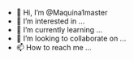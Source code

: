 - 👋 Hi, I’m @Maquina1master
- 👀 I’m interested in ...
- 🌱 I’m currently learning ...
- 💞️ I’m looking to collaborate on ...
- 📫 How to reach me ...

<!---
Maquina1master/Maquina1master is a ✨ special ✨ repository because its `README.md` (this file) appears on your GitHub profile.
You can click the Preview link to take a look at your changes.
--->

